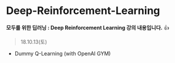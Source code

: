 # Deep-Reinforcement-Learning
**모두를 위한 딥러닝 : Deep Reinforcement Learning 강의 내용입니다.** :+1:
> 18.10.13(토)
 - Dummy Q-Learning (with OpenAI GYM)

